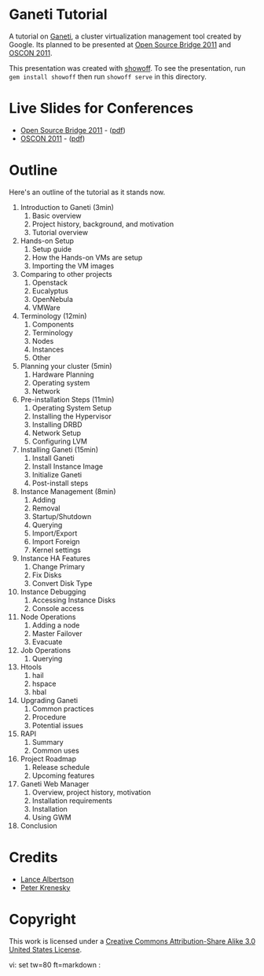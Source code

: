 Ganeti Tutorial
===============

A tutorial on [Ganeti](http://code.google.com/p/ganeti/), a cluster
virtualization management tool created by Google. Its planned to be presented at
[Open Source Bridge 2011](http://opensourcebridge.org/) and [OSCON
2011](http://oscon.com).

This presentation was created with
[showoff](https://github.com/schacon/showoff). To see the presentation, run `gem
install showoff` then run `showoff serve` in this directory.

Live Slides for Conferences
===========================

* [Open Source Bridge 2011](http://www.lancealbertson.com/slides/ganeti-tutorial-osb11/) - ([pdf](http://www.lancealbertson.com/slides/ganeti-tutorial-osb11/presentation-ganeti-tutorial.pdf))
* [OSCON 2011](http://www.lancealbertson.com/slides/ganeti-tutorial-oscon11/) - ([pdf](http://www.lancealbertson.com/slides/ganeti-tutorial-oscon11/presentation-ganeti-tutorial.pdf))

Outline
=======

Here's an outline of the tutorial as it stands now.

1. Introduction to Ganeti (3min)
    1. Basic overview
    1. Project history, background, and motivation
    1. Tutorial overview
1. Hands-on Setup
    1. Setup guide
    1. How the Hands-on VMs are setup
    1. Importing the VM images
1. Comparing to other projects
    1. Openstack
    1. Eucalyptus
    1. OpenNebula 
    1. VMWare
1. Terminology (12min)
    1. Components
    1. Terminology
    1. Nodes
    1. Instances
    1. Other
1. Planning your cluster (5min)
    1. Hardware Planning
    1. Operating system
    1. Network
1. Pre-installation Steps (11min)
    1. Operating System Setup
    1. Installing the Hypervisor
    1. Installing DRBD 
    1. Network Setup
    1. Configuring LVM
1. Installing Ganeti (15min)
    1. Install Ganeti
    1. Install Instance Image
    1. Initialize Ganeti
    1. Post-install steps
1. Instance Management (8min)
    1. Adding
    1. Removal
    1. Startup/Shutdown
    1. Querying
    1. Import/Export
    1. Import Foreign
    1. Kernel settings
1. Instance HA Features
    1. Change Primary
    1. Fix Disks
    1. Convert Disk Type
1. Instance Debugging
    1. Accessing Instance Disks
    1. Console access
1. Node Operations
    1. Adding a node
    1. Master Failover
    1. Evacuate
1. Job Operations
    1. Querying
1. Htools
    1. hail
    1. hspace
    1. hbal
1. Upgrading Ganeti
    1. Common practices
    1. Procedure
    1. Potential issues
1. RAPI
    1. Summary
    1. Common uses
1. Project Roadmap
    1. Release schedule
    1. Upcoming features 
1. Ganeti Web Manager
    1. Overview, project history, motivation
    1. Installation requirements
    1. Installation
    1. Using GWM
1. Conclusion

Credits
=======

* [Lance Albertson](http://lancealbertson.com)
* [Peter Krenesky](http://blogs.osuosl.org/kreneskyp/)

Copyright
=========

This work is licensed under a [Creative Commons Attribution-Share Alike 3.0
United States License](http://creativecommons.org/licenses/by-sa/3.0/us/).

vi: set tw=80 ft=markdown :
